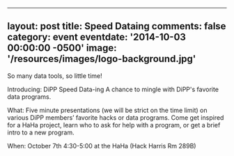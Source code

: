 ----
layout: post
title: Speed Dataing
comments: false
category: event
eventdate: '2014-10-03 00:00:00 -0500'
image: '/resources/images/logo-background.jpg'
---
So many data tools, so little time!

Introducing: DiPP Speed Data-ing
A chance to mingle with DiPP's favorite data programs.

What: Five minute presentations (we will be strict on the time limit) on various DiPP members’
 favorite hacks or data programs. Come get inspired for a HaHa project, learn who to ask for help with a program, 
 or get a brief intro to a new program.

When: October 7th 4:30-5:00 at the HaHa (Hack Harris Rm 289B)

